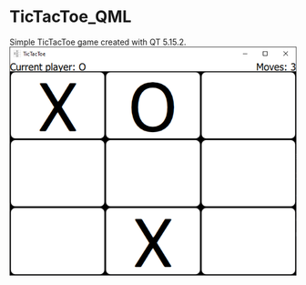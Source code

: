 ﻿# TicTacToe_QML
Simple TicTacToe game created with QT 5.15.2. 
![Screemshot](/images/screenshot.png?raw=true "Screenshot")
